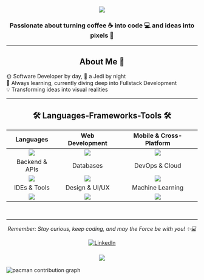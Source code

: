 <h1 align="center">
  <img
    src="https://readme-typing-svg.herokuapp.com/?font=Righteous&size=35&center=true&vCenter=true&width=500&height=70&duration=4000&lines=Hi+There!+👋;+I%27m+Giuseppe!%20😃"
  />
</h1>

<h3 align="center">
  Passionate about turning coffee ☕ into code 💻 and ideas into pixels 🎨
</h3>

<hr />
<h2 align="center"> About Me 🚀 </h2>

<div>
  <ul style="list-style-type: none; padding: 0;">
    <li>🌞 Software Developer by day, 🌟 a Jedi by night</li>
    <li>🌱 Always learning, currently diving deep into Fullstack Development</li>
    <li>💡 Transforming ideas into visual realities</li>
  </ul>
</div>
<hr />

<h2 align="center">🛠️ Languages-Frameworks-Tools 🛠️</h2>

<div align="center">

| Languages | Web Development | Mobile & Cross-Platform |
|:---:|:---:|:---:|
| <div align="center"><img src="https://skillicons.dev/icons?i=java,cpp,py"/></div> | <div align="center"><img src="https://skillicons.dev/icons?i=html,css,nodejs" /><br/></div> | <div align="center"><img src="https://skillicons.dev/icons?i=flutter,dart,androidstudio" /></div> |
| Backend & APIs | Databases | DevOps & Cloud |
| <div align="center"><img src="https://skillicons.dev/icons?i=spring,nodejs" /><br/></div> | <div align="center"><img src="https://skillicons.dev/icons?i=postgresql,mysql" /><br/></div> | <div align="center"><img src="https://skillicons.dev/icons?i=docker,github" /></div> |
| IDEs & Tools | Design & UI/UX | Machine Learning |
| <div align="center"><img src="https://skillicons.dev/icons?i=vscode,idea,postman" /></div> | <div align="center"><img src="https://skillicons.dev/icons?i=figma"/></div> | <div align="center"><img src="https://skillicons.dev/icons?i=py" /></div> |
</div>
<br />
<hr />

<div align="center">
  <p>
    <em>
      Remember: Stay curious, keep coding, and may the Force be with you!
      ✨💻
    </em>
  </p>
</div>

<div align="center">

  <div align="center">
    <a href="https://www.linkedin.com/in/giuseppecordeiro/" target="_blank">
      <img 
      src="https://img.shields.io/badge/LinkedIn-0077B5?style=for-the-badge&logo=linkedin&logoColor=white" 
      alt="LinkedIn"/>
    </a>
  </div>
  
</div>

<h3 align="center">
  <div align="center">
    <img
      src="https://readme-typing-svg.herokuapp.com/?font=Righteous&size=25&center=true&vCenter=true&width=500&height=70&duration=4000&lines=Thanks+for+visiting!+✌️;"
    />
  </div>
</h3>

<picture>
  <source media="(prefers-color-scheme: dark)" srcset="https://raw.githubusercontent.com/giusfds/giusfds/output/pacman-contribution-graph-dark.svg">
  <source media="(prefers-color-scheme: light)" srcset="https://raw.githubusercontent.com/giusfds/giusfds/output/pacman-contribution-graph.svg">
  <img alt="pacman contribution graph" src="https://raw.githubusercontent.com/giusfds/giusfds/output/pacman-contribution-graph.svg">
</picture>

###